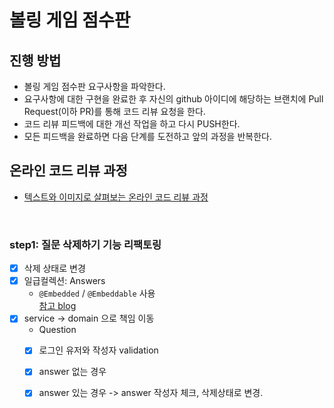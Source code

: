 # 볼링 게임 점수판
## 진행 방법
* 볼링 게임 점수판 요구사항을 파악한다.
* 요구사항에 대한 구현을 완료한 후 자신의 github 아이디에 해당하는 브랜치에 Pull Request(이하 PR)를 통해 코드 리뷰 요청을 한다.
* 코드 리뷰 피드백에 대한 개선 작업을 하고 다시 PUSH한다.
* 모든 피드백을 완료하면 다음 단계를 도전하고 앞의 과정을 반복한다.

## 온라인 코드 리뷰 과정
* [텍스트와 이미지로 살펴보는 온라인 코드 리뷰 과정](https://github.com/next-step/nextstep-docs/tree/master/codereview)

<br>

### step1: 질문 삭제하기 기능 리팩토링

- [x] 삭제 상태로 변경
- [x] 일급컬렉션: Answers
  - `@Embedded` / `@Embeddable` 사용  
    [참고 blog](https://wbluke.tistory.com/23)
- [x] service -> domain 으로 책임 이동
  -  Question
    - [x] 로그인 유저와 작성자 validation 
    - [x] answer 없는 경우 
    - [x] answer 있는 경우 -> answer 작성자 체크, 삭제상태로 변경.
     


